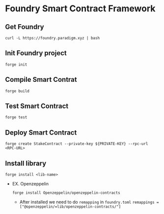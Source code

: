 # Foundry Smart Contract Framework

## Get Foundry

`curl -L https://foundry.paradigm.xyz | bash`

## Init Foundry project

`forge init`

## Compile Smart Contrat

`forge build`

## Test Smart Contract

`forge test`

## Deploy Smart Contract

`forge create StakeContract --private-key ${PRIVATE-KEY} --rpc-url <RPC-URL>`

## Install library

`forge install <lib-name>`

- EX. Openzeppelin

  `forge install Openzeppelin/openzeppelin-contracts`

  - After installed we need to do `remapping` in `foundry.toml`
    `remappings = ["@openzeppelin/=lib/openzeppelin-contracts/"]`
